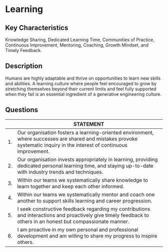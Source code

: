 # Learning

## Key Characteristics
Knowledge Sharing, Dedicated Learning Time, Communities of Practice, Continuous Improvement, Mentoring, Coaching, Growth Mindset, and Timely Feedback.

## Description
Humans are highly adaptable and thrive on opportunities to learn new skills and abilities. A learning culture where people feel encouraged to grow by stretching themselves beyond their current limits and feel fully supported when they fail is an essential ingredient of a generative engineering culture.

## Questions

| | STATEMENT  	|
|---	|---	|
| 1. | Our organisation fosters a learning-oriented environment, where successes are shared and mistakes provoke systematic inquiry in the interest of continuous improvement. |
| 2. | Our organisation invests appropriately in learning, providing dedicated personal learning time, and staying up-to-date with industry trends and techniques. |
| 3. | Within our teams we systematically share knowledge to learn together and keep each other informed. |
| 4. | Within our teams we systematically mentor and coach one another to support skills learning and career progression. | 
| 5. | I seek constructive feedback regarding my contributions and interactions and proactively give timely feedback to others in an honest but compassionate manner. |
| 6. | I am proactive in my own personal and professional development and am willing to share my progress to inspire others.	|
